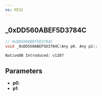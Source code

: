 ```yaml
---
ns: MISC
---
```

## _0xDD560ABEF5D3784C

```c
// 0xDD560ABEF5D3784C
void _0xDD560ABEF5D3784C(Any p0, Any p1);
```

```
NativeDB Introduced: v1207
```

## Parameters
* **p0**:
* **p1**:
